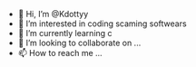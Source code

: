 - 👋 Hi, I’m @Kdottyy
- 👀 I’m interested in coding scaming softwears
- 🌱 I’m currently learning c 
- 💞️ I’m looking to collaborate on ...
- 📫 How to reach me ...

<!---
Kdottyy/Kdottyy is a ✨ special ✨ repository because its `README.md` (this file) appears on your GitHub profile.
You can click the Preview link to take a look at your changes.
--->
